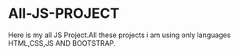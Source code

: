 # All-JS-PROJECT
Here is my all JS Project.All these projects i am using only languages HTML,CSS,JS AND BOOTSTRAP.
